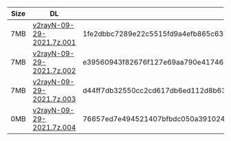|    Size   |     DL  | sha512sum |
|  ---  |  ---  |  ---  |
| 7MB | [v2rayN-09-29-2021.7z.001](https://cdn.jsdelivr.net/gh/googleians/v2rayN@main/v2rayN-09-29-2021.7z.001) | 1fe2dbbc7289e22c5515fd9a4efb865c6315a66fc892d1e37eb1e8bf2c16caf9a64a2d47ac31f974ca07c77a8bc8e57c264a98a60edae0d494f546c79e171ada |
| 7MB | [v2rayN-09-29-2021.7z.002](https://cdn.jsdelivr.net/gh/googleians/v2rayN@main/v2rayN-09-29-2021.7z.002) | e39560943f82676f127e69aa790e417463bf368ad25e3efcfdd235d3fd444fc7672a24e5ec7c53ab6a0f321333aee61d22d5a5b0243918709a08a9ae2a3f85d2 |
| 7MB | [v2rayN-09-29-2021.7z.003](https://cdn.jsdelivr.net/gh/googleians/v2rayN@main/v2rayN-09-29-2021.7z.003) | d44ff7db32550cc2cd617db6ed112d8b63444b53b76604dd15d517dbecbac9bad2a0a83d6c0efa5fe0cf1fd6dafe28e3ac1c8b0ecd6d4bedf62736040641cb18 |
| 0MB | [v2rayN-09-29-2021.7z.004](https://cdn.jsdelivr.net/gh/googleians/v2rayN@main/v2rayN-09-29-2021.7z.004) | 76657ed7e494521407bfbdc050a3910249fbe333be92af292e5d6547912ff7223cd9176807be6f614a779d5eb7bb352cf2a387e6b9b36e41aa6e91b1cbba5246 |
